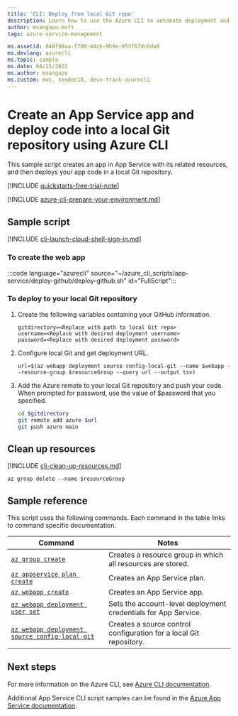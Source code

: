 ```yaml
---
title: 'CLI: Deploy from local Git repo'
description: Learn how to use the Azure CLI to automate deployment and management of your App Service app. This sample shows how to deploy code into a local Git repository.
author: msangapu-msft
tags: azure-service-management

ms.assetid: 048f98aa-f708-44cb-9b9e-953f67dc6da8
ms.devlang: azurecli
ms.topic: sample
ms.date: 04/15/2022
ms.author: msangapu
ms.custom: mvc, seodec18, devx-track-azurecli
---
```


# Create an App Service app and deploy code into a local Git repository using Azure CLI

This sample script creates an app in App Service with its related resources, and then deploys your app code in a local Git repository.

[!INCLUDE [quickstarts-free-trial-note](../../../includes/quickstarts-free-trial-note.md)]

[!INCLUDE [azure-cli-prepare-your-environment.md](~/articles/reusable-content/azure-cli/azure-cli-prepare-your-environment.md)]

## Sample script

[!INCLUDE [cli-launch-cloud-shell-sign-in.md](../../../includes/cli-launch-cloud-shell-sign-in.md)]

### To create the web app

:::code language="azurecli" source="~/azure_cli_scripts/app-service/deploy-github/deploy-github.sh" id="FullScript":::

### To deploy to your local Git repository

1. Create the following variables containing your GitHub information.

   ```azurecli
   gitdirectory=<Replace with path to local Git repo>
   username=<Replace with desired deployment username>
   password=<Replace with desired deployment password>
   ```

1. Configure local Git and get deployment URL.

   ```azurecli
   url=$(az webapp deployment source config-local-git --name $webapp --resource-group $resourceGroup --query url --output tsv)
   ```

1. Add the Azure remote to your local Git repository and push your code. When prompted for password, use the value of $password that you specified.

   ```bash
   cd $gitdirectory
   git remote add azure $url
   git push azure main
   ```

## Clean up resources

[!INCLUDE [cli-clean-up-resources.md](../../../includes/cli-clean-up-resources.md)]

```azurecli
az group delete --name $resourceGroup
```

## Sample reference

This script uses the following commands. Each command in the table links to command specific documentation.

| Command | Notes |
|---|---|
| [`az group create`](/cli/azure/group#az-group-create) | Creates a resource group in which all resources are stored. |
| [`az appservice plan create`](/cli/azure/appservice/plan#az-appservice-plan-create) | Creates an App Service plan. |
| [`az webapp create`](/cli/azure/webapp#az-webapp-create) | Creates an App Service app. |
| [`az webapp deployment user set`](/cli/azure/webapp/deployment/user#az-webapp-deployment-user-set) | Sets the account-level deployment credentials for App Service. |
| [`az webapp deployment source config-local-git`](/cli/azure/webapp/deployment/source#az-webapp-deployment-source-config-local-git) | Creates a source control configuration for a local Git repository. |

## Next steps

For more information on the Azure CLI, see [Azure CLI documentation](/cli/azure).

Additional App Service CLI script samples can be found in the [Azure App Service documentation](../samples-cli.md).
